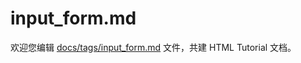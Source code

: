 input_form.md
===

欢迎您编辑 <a target="__blank" href="https://github.com/jaywcjlove/html-tutorial/blob/master/docs/tags/input_form.md">docs/tags/input_form.md</a> 文件，共建 HTML Tutorial 文档。